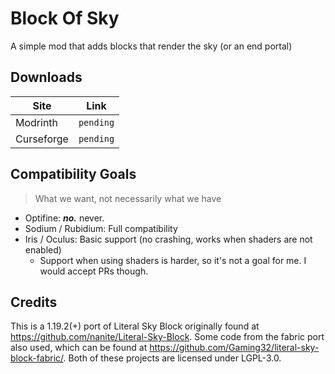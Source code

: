 # Block Of Sky
A simple mod that adds blocks that render the sky (or an end portal)

## Downloads
| Site       | Link      |
|------------|-----------|
| Modrinth   | `pending` |
| Curseforge | `pending` |

## Compatibility Goals
> What we want, not necessarily what we have
- Optifine: ***no.*** never.
- Sodium / Rubidium: Full compatibility
- Iris / Oculus: Basic support (no crashing, works when shaders are not enabled)
  - Support when using shaders is harder, so it's not a goal for me. I would accept PRs though.

## Credits
This is a 1.19.2(+) port of Literal Sky Block originally found at 
https://github.com/nanite/Literal-Sky-Block. Some code from the fabric port
also used, which can be found at
https://github.com/Gaming32/literal-sky-block-fabric/. Both of these projects
are licensed under LGPL-3.0.
